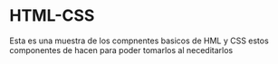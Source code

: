 # HTML-CSS
Esta es una muestra de los compnentes basicos de HML y CSS
estos componentes de hacen para poder tomarlos al neceditarlos
